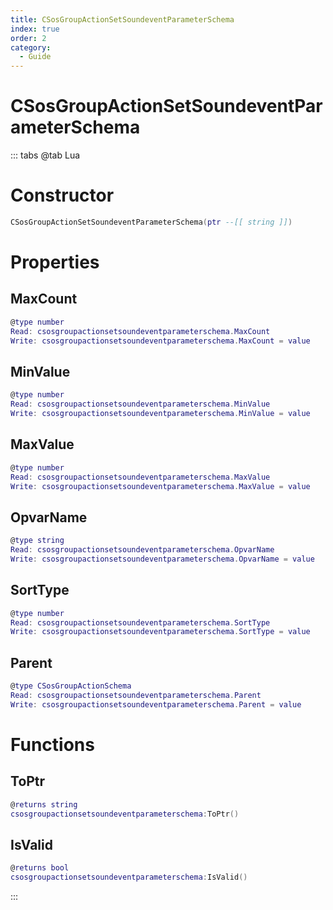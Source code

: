 ```yaml
---
title: CSosGroupActionSetSoundeventParameterSchema
index: true
order: 2
category:
  - Guide
---
```


# CSosGroupActionSetSoundeventParameterSchema

::: tabs
@tab Lua
# Constructor
```lua
CSosGroupActionSetSoundeventParameterSchema(ptr --[[ string ]])
```
# Properties
## MaxCount 
```lua
@type number
Read: csosgroupactionsetsoundeventparameterschema.MaxCount
Write: csosgroupactionsetsoundeventparameterschema.MaxCount = value
```
## MinValue 
```lua
@type number
Read: csosgroupactionsetsoundeventparameterschema.MinValue
Write: csosgroupactionsetsoundeventparameterschema.MinValue = value
```
## MaxValue 
```lua
@type number
Read: csosgroupactionsetsoundeventparameterschema.MaxValue
Write: csosgroupactionsetsoundeventparameterschema.MaxValue = value
```
## OpvarName 
```lua
@type string
Read: csosgroupactionsetsoundeventparameterschema.OpvarName
Write: csosgroupactionsetsoundeventparameterschema.OpvarName = value
```
## SortType 
```lua
@type number
Read: csosgroupactionsetsoundeventparameterschema.SortType
Write: csosgroupactionsetsoundeventparameterschema.SortType = value
```
## Parent 
```lua
@type CSosGroupActionSchema
Read: csosgroupactionsetsoundeventparameterschema.Parent
Write: csosgroupactionsetsoundeventparameterschema.Parent = value
```
# Functions
## ToPtr
```lua
@returns string
csosgroupactionsetsoundeventparameterschema:ToPtr()
```
## IsValid
```lua
@returns bool
csosgroupactionsetsoundeventparameterschema:IsValid()
```

:::